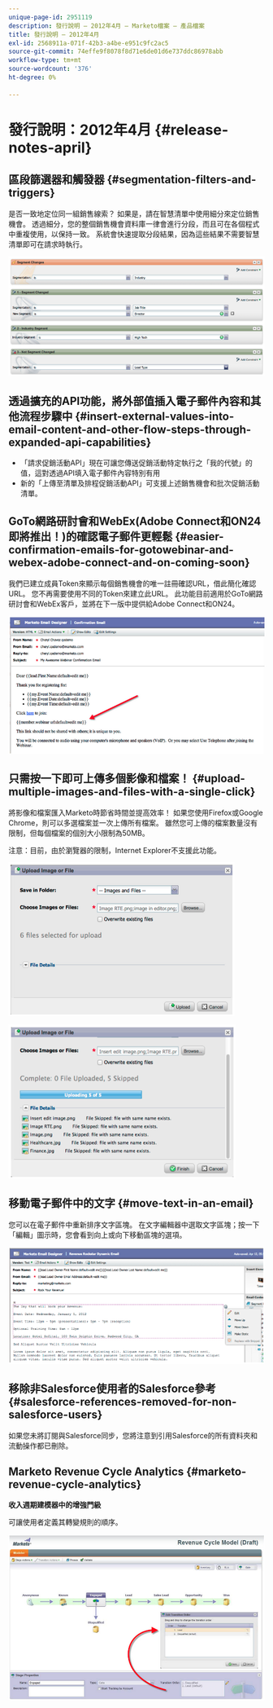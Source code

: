 ```yaml
---
unique-page-id: 2951119
description: 發行說明 — 2012年4月 — Marketo檔案 — 產品檔案
title: 發行說明 — 2012年4月
exl-id: 2568911a-071f-42b3-a4be-e951c9fc2ac5
source-git-commit: 74effe9f8078f8d71e6de01d6e737ddc86978abb
workflow-type: tm+mt
source-wordcount: '376'
ht-degree: 0%

---
```


# 發行說明：2012年4月 {#release-notes-april}

## 區段篩選器和觸發器 {#segmentation-filters-and-triggers}

是否一致地定位同一組銷售線索？ 如果是，請在智慧清單中使用細分來定位銷售機會。 透過細分，您的整個銷售機會資料庫一律會進行分段，而且可在各個程式中重複使用，以保持一致。 系統會快速提取分段結果，因為這些結果不需要智慧清單即可在請求時執行。

![](assets/image2014-9-23-10-3a3-3a57.png)

## 透過擴充的API功能，將外部值插入電子郵件內容和其他流程步驟中 {#insert-external-values-into-email-content-and-other-flow-steps-through-expanded-api-capabilities}

* 「請求促銷活動API」現在可讓您傳送促銷活動特定執行之「我的代號」的值，這對透過API填入電子郵件內容特別有用
* 新的「上傳至清單及排程促銷活動API」可支援上述銷售機會和批次促銷活動清單。

## GoTo網路研討會和WebEx(Adobe Connect和ON24即將推出！)的確認電子郵件更輕鬆 {#easier-confirmation-emails-for-gotowebinar-and-webex-adobe-connect-and-on-coming-soon}

我們已建立成員Token來顯示每個銷售機會的唯一註冊確認URL，借此簡化確認URL。 您不再需要使用不同的Token來建立此URL。 此功能目前適用於GoTo網路研討會和WebEx客戶，並將在下一版中提供給Adobe Connect和ON24。

![](assets/image2014-9-23-10-3a4-3a18.png)

## 只需按一下即可上傳多個影像和檔案！ {#upload-multiple-images-and-files-with-a-single-click}

將影像和檔案匯入Marketo時節省時間並提高效率！ 如果您使用Firefox或Google Chrome，則可以多選檔案並一次上傳所有檔案。 雖然您可上傳的檔案數量沒有限制，但每個檔案的個別大小限制為50MB。

注意：目前，由於瀏覽器的限制，Internet Explorer不支援此功能。

![](assets/image2014-9-23-10-3a4-3a32.png)

![](assets/image2014-9-23-10-3a4-3a46.png)

## 移動電子郵件中的文字 {#move-text-in-an-email}

您可以在電子郵件中重新排序文字區塊。 在文字編輯器中選取文字區塊；按一下「編輯」圖示時，您會看到向上或向下移動區塊的選項。

![](assets/image2014-9-23-10-3a5-3a1.png)

## 移除非Salesforce使用者的Salesforce參考 {#salesforce-references-removed-for-non-salesforce-users}

如果您未將訂閱與Salesforce同步，您將注意到引用Salesforce的所有資料夾和流動操作都已刪除。

## Marketo Revenue Cycle Analytics {#marketo-revenue-cycle-analytics}

**收入週期建模器中的增強門級**

可讓使用者定義其轉變規則的順序。

![](assets/image2014-9-23-10-3a5-3a17.png)
